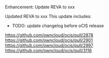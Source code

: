 Enhancement: Update REVA to xxx

Updated REVA to xxx
This update includes:

 * TODO: update changelog before oCIS release

https://github.com/owncloud/ocis/pull/2878
https://github.com/owncloud/ocis/pull/2901
https://github.com/owncloud/ocis/pull/2997
https://github.com/owncloud/ocis/pull/3116
